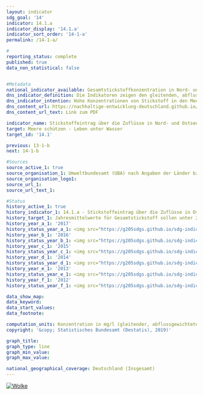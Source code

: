 ```yaml
---                       
layout: indicator                       
sdg_goal: '14'                       
indicator: 14.1.a                       
indicator_display: '14.1.a'                       
indicator_sort_order: '14-1-a'                       
permalink: /14-1-a/                       

#                       
reporting_status: complete                       
published: true                       
data_non_statistical: false                       


#Metadata                       
national_indicator_available: Gesamtstickstoffkonzentration in Nord- und Ostsee                       
dns_indicator_definition: Die Indikatoren zeigen den gleitenden, abflussgewichteten Fünfjahresdurchschnitt der Stickstoffkonzentrationen in Milligramm (mg) Stickstoff pro Liter (l) Wasserabfluss von Flüssen in die Nord- und Ostsee.                       
dns_indicator_intention: Hohe Konzentrationen von Stickstoff in den Meeren können zu Eutrophierungseffekten wie Sauerstoffmangel, zum Verlust an Biodiversität und zur Zerstörung von Fisch-Aufzugsgebieten führen. Daher soll der Eintrag von Stickstoff unter 2,8 mg Stickstoff pro l Abfluss für die in die Nordsee einmündenden Flüsse und unter 2,6 mg Stickstoff pro l für die in die Ostsee einmündenden Flüsse liegen. Dies entspricht den im Rahmen der Umsetzung der Wasserrahmenrichtlinie vereinbarten Bewirtschaftungszielen der im Jahr 2016 novellierten Oberflächengewässerverordnung, den Zielen der Meeresstrategie-Rahmenrichtlinie und des Ostseeaktionsplans.                       
dns_content_url: https://nachhaltige-entwicklung-deutschland.github.io/open-sdg-site-starter/public/content/14.1.a.pdf                       
dns_content_url_text: Link zum PDF                       

indicator_name: Stickstoffeintrag über die Zuflüsse in Nord- und Ostsee                       
target: Meere schützen - Leben unter Wasser                       
target_id: '14.1'                       

previous: 13-1-b                       
next: 14-1-b                       

#Sources
source_active_1: true                               
source_organisation_1: Umweltbundesamt (UBA) nach Angaben der Länder bzw. Flussgebietsgemeinschaften                               
source_organisation_logo1:                                
source_url_1:                                
source_url_text_1:                                

#Status                           
history_active_1: true                           
history_indicator_1: 14.1.a - Stickstoffeintrag über die Zuflüsse in Ost- und Nordsee                           
history_target_1: Jahresmittelwerte für Gesamtstickstoff sollen unter 2,6 mg/l liegen
history_year_a_1: '2017'                               
history_status_year_a_1: <img src="https://g205sdgs.github.io/sdg-indicators/public/Wettersymbole/Wolke.png" alt="Wolke" />
history_year_b_1: '2016'                               
history_status_year_b_1: <img src="https://g205sdgs.github.io/sdg-indicators/public/Wettersymbole/Wolke.png" alt="Wolke" />
history_year_c_1: '2015'                               
history_status_year_c_1: <img src="https://g205sdgs.github.io/sdg-indicators/public/Wettersymbole/Wolke.png" alt="Wolke" />
history_year_d_1: '2014'                               
history_status_year_d_1: <img src="https://g205sdgs.github.io/sdg-indicators/public/Wettersymbole/Wolke.png" alt="Wolke" />
history_year_e_1: '2013'                               
history_status_year_e_1: <img src="https://g205sdgs.github.io/sdg-indicators/public/Wettersymbole/Wolke.png" alt="Wolke" />
history_year_f_1: '2012'                               
history_status_year_f_1: <img src="https://g205sdgs.github.io/sdg-indicators/public/Wettersymbole/Wolke.png" alt="Wolke" />

data_show_map:                        
data_keyword:                        
data_start_values:                        
data_footnote:                        

computation_units: Konzentration in mg/l (gleitender, abflussgewichteter Durchschnitt der vergangenen 5 Jahre))                       
copyright: '&copy; Statistisches Bundesamt (Destatis), 2019)'                       

graph_title:                        
graph_type: line                       
graph_min_value:                        
graph_max_value:                        

national_geographical_coverage: Deutschland (Insgesamt)                       
---
```

<a href="https://nachhaltige-entwicklung-deutschland.github.io/open-sdg-site-starter/status/"><img src="https://g205sdgs.github.io/sdg-indicators/public/Wettersymbole/Wolke.png" alt="Wolke" />                           
</a>